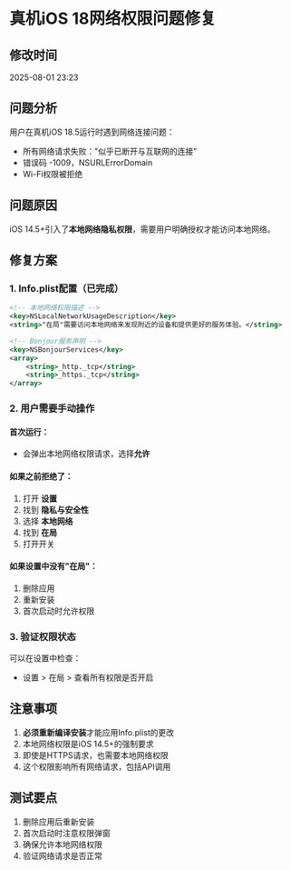 # 真机iOS 18网络权限问题修复

## 修改时间
2025-08-01 23:23

## 问题分析

用户在真机iOS 18.5运行时遇到网络连接问题：
- 所有网络请求失败："似乎已断开与互联网的连接"
- 错误码 -1009，NSURLErrorDomain  
- Wi-Fi权限被拒绝

## 问题原因

iOS 14.5+引入了**本地网络隐私权限**，需要用户明确授权才能访问本地网络。

## 修复方案

### 1. Info.plist配置（已完成）
```xml
<!-- 本地网络权限描述 -->
<key>NSLocalNetworkUsageDescription</key>
<string>"在局"需要访问本地网络来发现附近的设备和提供更好的服务体验。</string>

<!-- Bonjour服务声明 -->
<key>NSBonjourServices</key>
<array>
    <string>_http._tcp</string>
    <string>_https._tcp</string>
</array>
```

### 2. 用户需要手动操作

#### 首次运行：
- 会弹出本地网络权限请求，选择**允许**

#### 如果之前拒绝了：
1. 打开 **设置**
2. 找到 **隐私与安全性**
3. 选择 **本地网络**
4. 找到 **在局**
5. 打开开关

#### 如果设置中没有"在局"：
1. 删除应用
2. 重新安装
3. 首次启动时允许权限

### 3. 验证权限状态
可以在设置中检查：
- 设置 > 在局 > 查看所有权限是否开启

## 注意事项

1. **必须重新编译安装**才能应用Info.plist的更改
2. 本地网络权限是iOS 14.5+的强制要求
3. 即使是HTTPS请求，也需要本地网络权限
4. 这个权限影响所有网络请求，包括API调用

## 测试要点

1. 删除应用后重新安装
2. 首次启动时注意权限弹窗
3. 确保允许本地网络权限
4. 验证网络请求是否正常